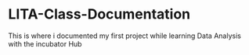 # LITA-Class-Documentation
This is where i documented my first project while learning Data Analysis with the incubator Hub 
